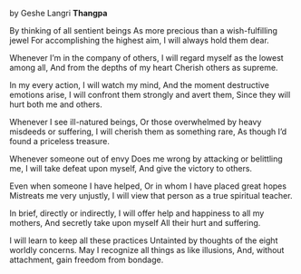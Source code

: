 <k123 Eight Verses of Training the Mind>

by Geshe Langri **Thangpa**

By thinking of all sentient beings
As more precious than a wish-fulfilling jewel
For accomplishing the highest aim,
I will always hold them dear.

Whenever I’m in the company of others,
I will regard myself as the lowest among all,
And from the depths of my heart
Cherish others as supreme.

In my every action, I will watch my mind,
And the moment destructive emotions arise,
I will confront them strongly and avert them,
Since they will hurt both me and others.

Whenever I see ill-natured beings,
Or those overwhelmed by heavy misdeeds or suffering,
I will cherish them as something rare,
As though I’d found a priceless treasure.

Whenever someone out of envy
Does me wrong by attacking or belittling me,
I will take defeat upon myself,
And give the victory to others.

Even when someone I have helped,
Or in whom I have placed great hopes
Mistreats me very unjustly,
I will view that person as a true spiritual teacher.

In brief, directly or indirectly,
I will offer help and happiness to all my mothers,
And secretly take upon myself
All their hurt and suffering.

I will learn to keep all these practices
Untainted by thoughts of the eight worldly concerns.
May I recognize all things as like illusions,
And, without attachment, gain freedom from bondage.
